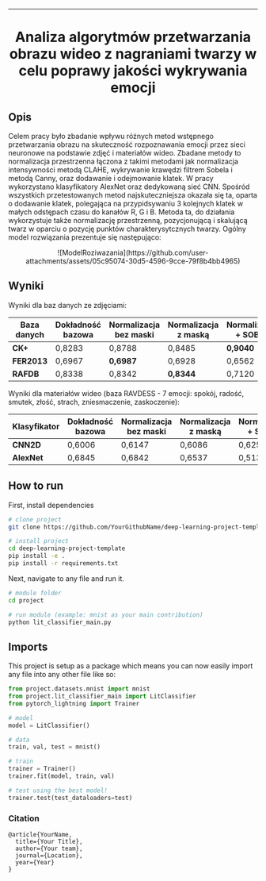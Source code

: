 
---

<div align="center">    
 
#  Analiza algorytmów przetwarzania obrazu wideo z nagraniami twarzy w celu poprawy jakości wykrywania emocji
<!--
[![Paper](http://img.shields.io/badge/paper-arxiv.1001.2234-B31B1B.svg)](https://www.nature.com/articles/nature14539)
[![Conference](http://img.shields.io/badge/NeurIPS-2019-4b44ce.svg)](https://papers.nips.cc/book/advances-in-neural-information-processing-systems-31-2018)
[![Conference](http://img.shields.io/badge/ICLR-2019-4b44ce.svg)](https://papers.nips.cc/book/advances-in-neural-information-processing-systems-31-2018)
[![Conference](http://img.shields.io/badge/AnyConference-year-4b44ce.svg)](https://papers.nips.cc/book/advances-in-neural-information-processing-systems-31-2018)  

ARXIV   
[![Paper](http://img.shields.io/badge/arxiv-math.co:1480.1111-B31B1B.svg)](https://www.nature.com/articles/nature14539)

![CI testing](https://github.com/PyTorchLightning/deep-learning-project-template/workflows/CI%20testing/badge.svg?branch=master&event=push)
-->

<!--  
Conference   
-->   
</div>
 
## Opis   
Celem pracy było zbadanie wpływu różnych metod wstępnego przetwarzania obrazu na skuteczność rozpoznawania emocji przez sieci neuronowe na podstawie zdjęć i materiałów wideo. Zbadane metody to normalizacja przestrzenna łączona z takimi metodami jak normalizacja intensywności metodą CLAHE, wykrywanie krawędzi filtrem Sobela i metodą Canny, oraz dodawanie i odejmowanie klatek. W pracy wykorzystano klasyfikatory AlexNet oraz dedykowaną sieć CNN. Spośród wszystkich przetestowanych metod najskuteczniejsza okazała się ta, oparta o dodawanie klatek, polegająca na przypidsywaniu 3 kolejnych klatek w małych odstępach czasu do kanałów R, G i B. Metoda ta, do działania wykorzystuje także normalizację przestrzenną, pozycjonującą i skalującą twarz w oparciu o pozycję punktów charakterysytcznych twarzy. Ogólny model rozwiązania prezentuje się następująco: 
<div align="center">  
![ModelRoziwazania](https://github.com/user-attachments/assets/05c95074-30d5-4596-9cce-79f8b4bb4965)
</div>

## Wyniki

Wyniki dla baz danych ze zdjęciami:

| **Baza danych** | **Dokładność bazowa** | **Normalizacja bez maski** | **Normalizacja z maską** | **Normalizacja + SOBEL** | **Normalizacja + CANNY** | **Normalizacja + CLAHE** |
|-----------------|-----------------------|----------------------------|--------------------------|--------------------------|--------------------------|--------------------------|
| **CK+**         | 0,8283                | 0,8788                     | 0,8485                   | **0,9040**                | 0,8030                   | 0,8788                   |
| **FER2013**     | 0,6967                | **0,6987**                 | 0,6928                   | 0,6562                   | 0,6240                   | 0,6920                   |
| **RAFDB**       | 0,8338                | 0,8342                     | **0,8344**               | 0,7120                   | 0,6932                   | 0,8322                   |

Wyniki dla materiałów wideo (baza RAVDESS - 7 emocji: spokój, radość, smutek, złość, strach, zniesmaczenie, zaskoczenie):

| **Klasyfikator** | **Dokładność bazowa** | **Normalizacja bez maski** | **Normalizacja z maską** | **Normalizacja + SOBEL** | **Normalizacja + CANNY** | **Normalizacja + CLAHE** |
|------------------|-----------------------|----------------------------|--------------------------|--------------------------|--------------------------|--------------------------|
| **CNN2D**        | 0,6006                | 0,6147                     | 0,6086                   | 0,6256                   | 0,6343                   | **0,6352**               |
| **AlexNet**      | 0,6845                | 0,6842                     | 0,6537                   | 0,5138                   | 0,4502                   | **0,6928**               |


## How to run   
First, install dependencies   
```bash
# clone project   
git clone https://github.com/YourGithubName/deep-learning-project-template

# install project   
cd deep-learning-project-template 
pip install -e .   
pip install -r requirements.txt
 ```   
 Next, navigate to any file and run it.   
 ```bash
# module folder
cd project

# run module (example: mnist as your main contribution)   
python lit_classifier_main.py    
```

## Imports
This project is setup as a package which means you can now easily import any file into any other file like so:
```python
from project.datasets.mnist import mnist
from project.lit_classifier_main import LitClassifier
from pytorch_lightning import Trainer

# model
model = LitClassifier()

# data
train, val, test = mnist()

# train
trainer = Trainer()
trainer.fit(model, train, val)

# test using the best model!
trainer.test(test_dataloaders=test)
```

### Citation   
```
@article{YourName,
  title={Your Title},
  author={Your team},
  journal={Location},
  year={Year}
}
```   

 
